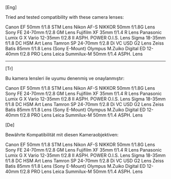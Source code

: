 [Eng]

Tried and tested compatibility with these camera lenses:

Canon EF 50mm f/1.8 STM Lens
Nikon AF-S NIKKOR 50mm f/1.8G Lens
Sony FE 24-70mm f/2.8 GM Lens
Fujifilm XF 35mm f/1.4 R Lens
Panasonic Lumix G X Vario 12-35mm f/2.8 II ASPH. POWER O.I.S. Lens
Sigma 18-35mm f/1.8 DC HSM Art Lens
Tamron SP 24-70mm f/2.8 Di VC USD G2 Lens
Zeiss Batis 85mm f/1.8 Lens (Sony E-Mount)
Olympus M.Zuiko Digital ED 12-40mm f/2.8 PRO Lens
Leica Summilux-M 50mm f/1.4 ASPH. Lens


------------------------------------------------------------------------------------
[Tr]

Bu kamera lensleri ile uyumu denenmiş ve onaylanmıştır:

Canon EF 50mm f/1.8 STM Lens
Nikon AF-S NIKKOR 50mm f/1.8G Lens
Sony FE 24-70mm f/2.8 GM Lens
Fujifilm XF 35mm f/1.4 R Lens
Panasonic Lumix G X Vario 12-35mm f/2.8 II ASPH. POWER O.I.S. Lens
Sigma 18-35mm f/1.8 DC HSM Art Lens
Tamron SP 24-70mm f/2.8 Di VC USD G2 Lens
Zeiss Batis 85mm f/1.8 Lens (Sony E-Mount)
Olympus M.Zuiko Digital ED 12-40mm f/2.8 PRO Lens
Leica Summilux-M 50mm f/1.4 ASPH. Lens


[De]

Bewährte Kompatibilität mit diesen Kameraobjektiven:

Canon EF 50mm f/1.8 STM Lens
Nikon AF-S NIKKOR 50mm f/1.8G Lens
Sony FE 24-70mm f/2.8 GM Lens
Fujifilm XF 35mm f/1.4 R Lens
Panasonic Lumix G X Vario 12-35mm f/2.8 II ASPH. POWER O.I.S. Lens
Sigma 18-35mm f/1.8 DC HSM Art Lens
Tamron SP 24-70mm f/2.8 Di VC USD G2 Lens
Zeiss Batis 85mm f/1.8 Lens (Sony E-Mount)
Olympus M.Zuiko Digital ED 12-40mm f/2.8 PRO Lens
Leica Summilux-M 50mm f/1.4 ASPH. Lens
